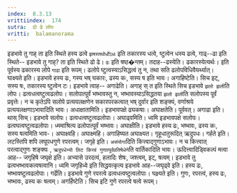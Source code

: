 ```yaml
---
index:  8.3.13
vrittiindex:  174
sutra:  ढो ढे लोपः
vritti:  balamanorama 
---
```


इडभावे तु गाह् ता इति स्थिते हस्य ढत्वे `झषस्तथोर्धोऽधः` इति तकारस्य धत्वे, ष्टुत्वेन धस्य ढत्वे, गाढ्--ढा इति स्थिते-- इडभावे तु गाह्? ता इति स्थिते ढो ढे। `ढः` इति षष्ठ�न्तम्। तदाह--ढस्येति। ढकारस्येत्यर्थः। इति पूर्वस्य ढकारस्य लोपे `गाढा` इति रूपम्। ढलोपे ष्टुत्वस्याऽसिद्धत्वं तु न, तथा सति ढलोपविधिवैयर्थ्यात्। घाक्ष्यते इति। इडभावे हस्य ढः, गस्य भष् घकारः, ढस्य कः, सस्य ष इति भावः। अगाहिष्टेति। सिच इट्, सस्य षः, तकारस्य ष्टुत्वेन टः। इडभावे त्वाह-- अगाढेति। अगाह् स् त इति स्थिते सिच इडभावे `झलो झली`ति लोपः। ढत्वधत्वष्टुत्वढलोपः। सलोपात्पूर्वं भष्भावस्तु न, भष्भावस्याऽसिद्धतया `झलो झली`ति सलोपस्य पूर्वं प्रवृत्तेः। न च कृतेऽपि सलोपे प्रत्ययलक्षणेन सकारपरकत्वात् भष् दुर्वार इति शङ्क्यं, वर्णाश्रये प्रत्ययलक्षणाऽभावादिति भावः। अधाक्षातामिति। इडभावपक्षे ढघकषाः। अघाक्षतेति। पूर्ववत्। अगाढा इति। थास् सिच्। इडभावे सलोपः। ढत्वधत्वष्टुत्वढलोपाः। अघाढ्वमिति। ध्वमि इडभावपक्षे सलोपः। ढत्वघत्वष्टुत्वढलोपाः। ध्ममाश्रित्य ढलोपात्पूर्वं भष्भावः। अघाक्षीति। इडभावे हस्य ढः, भष्भावः, ढस्य कः, सस्य षत्वमिति भाव-। अघाक्ष्वहि। अघाक्ष्महि। अगाहिष्यत अघाक्ष्यत। गृहूधातुरूदित् ऋदुपधः। गर्हते इति। लटस्तिपि शपि लघूपधगुणे रपरत्वम्। जगृहे इति। `असंयोगा`दिति कित्त्वाद्गुणाऽभावः। न च कित्त्वात् परत्वाद्गुणः शङ्क्यः , `ऋदुपधेभ्यो लिट कित्त्वं गुणात्पूर्वप्रतिषेधेने`ति वार्तिकादिति भावः। ऊदित्त्वादिड्विकल्पं मत्वा आह-- जगृहिषे जघृक्षे इति। अभ्यासे उरदत्वं, हलादिः शेषः, जश्त्वम्, इट्, षत्वम्। इडभावे तु ढत्वभष्भावकत्वषत्वानि। ध्वमि जगृहिध्वे इति सिद्धवत्कृत्य इडभावे आह--जघृढ्वे इति। हस्य ढः, भष्भावष्टुत्वढलोपाः। गर्ढेति। इडभावे गुणे रपरत्वे ढत्वधत्वष्टुत्वलोपाः। घक्ष्र्यते इति। गुणः, रपरत्वं, हस्य ढः, भष्भावः, ढस्य कः षत्वम्। अगर्हिष्टेति। सिच इटि गुणे रपरत्वे षत्वे रूपम्।

